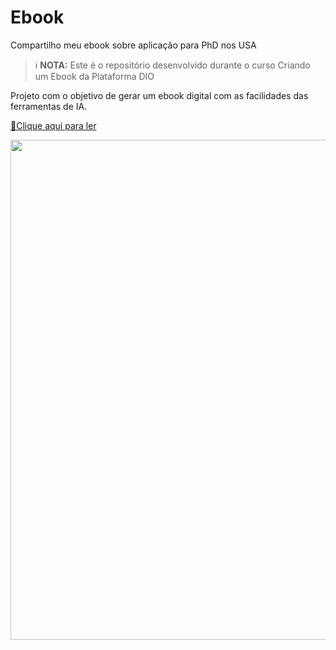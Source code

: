 # Ebook
Compartilho meu ebook sobre aplicação para PhD nos USA

 > ℹ️ **NOTA:** Este é o repositório desenvolvido durante o curso Criando um Ebook da Plataforma DIO

Projeto com o objetivo de gerar um ebook digital com as facilidades das ferramentas de IA. 

<a href="https://github.com/claytonmoch/Ebook/blob/main/ebook%20-%20phdnosusa.pdf" title="View PDF now"> 📕Clique aqui para ler</a>


<p>
    <img 
      align=left 
      margin=100 
      width=800
      src="https://github.com/user-attachments/assets/b878f04d-3c3f-4d0c-ae3a-03d96f6b8e0b"
    />

